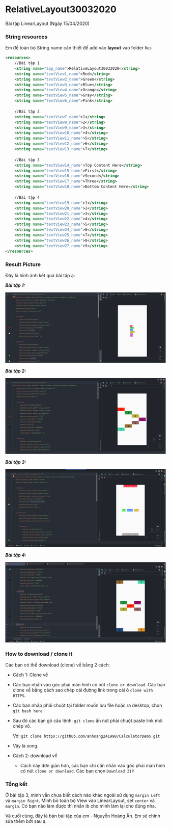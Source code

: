 # RelativeLayout30032020
Bài tập LinearLayout (Ngày 15/04/2020)

### String resources

Em để toàn bộ String name cần thiết để add vào **layout** vào folder `Res`

```xml
<resources>
    //Bài tập 1
    <string name="app_name">RelativeLayout30032020</string>
    <string name="textView1_name">Red</string>
    <string name="textView2_name">Green</string>
    <string name="textView3_name">Blue</string>
    <string name="textView4_name">Orange</string>
    <string name="textView5_name">Gray</string>
    <string name="textView6_name">Pink</string>

    //Bài tập 2
    <string name="textView7_name">1</string>
    <string name="textView8_name">2</string>
    <string name="textView9_name">3</string>
    <string name="textView10_name">4</string>
    <string name="textView11_name">5</string>
    <string name="textView12_name">6</string>
    <string name="textView13_name">7</string>

    //Bài tập 3
    <string name="textView14_name">Top Content Here</string>
    <string name="textView15_name">First</string>
    <string name="textView16_name">Second</string>
    <string name="textView17_name">Three</string>
    <string name="textView18_name">Bottom Content Here</string>

    //Bài tập 4
    <string name="textView19_name">1</string>
    <string name="textView20_name">2</string>
    <string name="textView21_name">3</string>
    <string name="textView22_name">4</string>
    <string name="textView23_name">5</string>
    <string name="textView24_name">6</string>
    <string name="textView25_name">7</string>
    <string name="textView26_name">8</string>
    <string name="textView27_name">9</string>
</resources>

```

### Result Picture

Đây là hình ảnh kết quả bài tập ạ:

***Bài tập 1:***

![image](https://github.com/anhoang241998/RelativeLayout30032020/blob/master/Picture/b%C3%A0i%20t%E1%BA%ADp%201.png?raw=true)

***Bài tập 2:***

![image](https://github.com/anhoang241998/RelativeLayout30032020/blob/master/Picture/b%C3%A0i%20t%E1%BA%ADp%202.png?raw=true)

***Bài tập 3:***

![image](https://github.com/anhoang241998/RelativeLayout30032020/blob/master/Picture/b%C3%A0i%20t%E1%BA%ADp%203.png?raw=true)

***Bài tập 4:***

![image](https://github.com/anhoang241998/RelativeLayout30032020/blob/master/Picture/b%C3%A0i%20t%E1%BA%ADp%204.png?raw=true)

### How to download / clone it

Các bạn có thể download (clone) về bằng 2 cách:

-   Cách 1: Clone về

-   Các bạn nhấn vào góc phải màn hình có nút `clone or download`. Các bạn clone về bằng cách sao chép cái đường link trong cái ô `clone with HTTPS`.

-   Các bạn nhấp phải chuột tại folder muốn lưu file hoặc ra desktop, chọn `git bash here`

-   Sau đó các bạn gõ câu lệnh: `git clone` ấn nút phải chuột paste link mới chép vô.

    Vd: `git clone https://github.com/anhoang241998/CalculatorDemo.git`

-   Vậy là xong.

-   Cách 2: download về

    -   Cách này đơn giản hơn, các bạn chỉ cần nhấn vào góc phải màn hình có nút `clone or download`. Các bạn chọn `Download ZIP`

### Tổng kết

Ở bài tập 3, mình vẫn chưa biết cách nào khác ngoài sử dụng `margin Left` và `margin Right`. Mình bỏ toàn bộ View vào LinearLayout, set `center` và `margin`. Có bạn nào làm được thì nhắn ib cho mình làm lại cho đúng nha.

Và cuối cùng, đây là bản bài tập của em - Nguyễn Hoàng Ân. Em sẽ chỉnh sửa thêm bớt sau ạ.